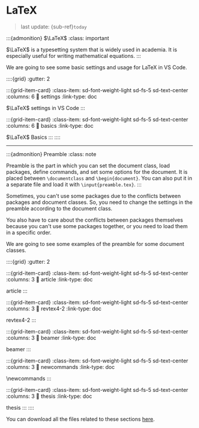 # LaTeX

> last update: {sub-ref}`today`
<div style="width: 790px;"></div>


:::{admonition} $\LaTeX$
:class: important

$\LaTeX$ is a typesetting system that is widely used in academia. It is especially useful for writing mathematical equations.
:::

We are going to see some basic settings and usage for LaTeX in VS Code.

::::{grid}
:gutter: 2

:::{grid-item-card}
:class-item: sd-font-weight-light sd-fs-5 sd-text-center
:columns: 6
:link: settings
:link-type: doc

$\LaTeX$ settings in VS Code
:::

:::{grid-item-card}
:class-item: sd-font-weight-light sd-fs-5 sd-text-center
:columns: 6
:link: basics
:link-type: doc

$\LaTeX$ Basics
:::
::::

---
:::{admonition} Preamble
:class: note

Preamble is the part in which you can set the document class, load packages, define commands, and set some options for the document. It is placed between `\documentclass` and `\begin{document}`. You can also put it in a separate file and load it with `\input{preamble.tex}`.
:::

Sometimes, you can't use some packages due to the conflicts between packages and document classes. So, you need to change the settings in the preamble according to the document class.

You also have to care about the conflicts between packages themselves because you can't use some packages together, or you need to load them in a specific order.

We are going to see some examples of the preamble for some document classes.

::::{grid}
:gutter: 2

:::{grid-item-card}
:class-item: sd-font-weight-light sd-fs-5 sd-text-center
:columns: 3
:link: article
:link-type: doc

article
:::

:::{grid-item-card}
:class-item: sd-font-weight-light sd-fs-5 sd-text-center
:columns: 3
:link: revtex4-2
:link-type: doc

revtex4-2
:::

:::{grid-item-card}
:class-item: sd-font-weight-light sd-fs-5 sd-text-center
:columns: 3
:link: beamer
:link-type: doc

beamer
:::

:::{grid-item-card}
:class-item: sd-font-weight-light sd-fs-5 sd-text-center
:columns: 3
:link: newcommands
:link-type: doc

\newcommands
:::

:::{grid-item-card}
:class-item: sd-font-weight-light sd-fs-5 sd-text-center
:columns: 3
:link: thesis
:link-type: doc

thesis
:::
::::

You can download all the files related to these sections [here](https://github.com/kkensuke/latex-template/tree/main).